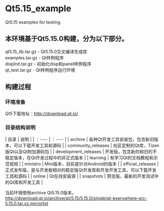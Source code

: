 # Qt5.15_example
Qt5.15 examples for testing.

## 本环境基于Qt5.15.0构建，分为以下部分。
qt5.15_lib.tar.gz - Qt5.15.0交叉编译生成库  
examples.tar.gz   - Qt样例程序  
dispInit.tar.gz	  - 初始化disp和panel样例程序  
qt_test.tar.gz	  - Qt样例程序运行环境  

## 构建过程  
### 环境准备
Qt5下载地址：<http://download.qt.io/>

### 目录结构说明
| 目录 | 说明 |
| ：---- | ：---- |
| archive | 各种Qt开发工具安装包，包含新旧版本，可以下载开发工具和源码 |
| community_releases | 社区定制的Qt库，Tizen版Qt以及Qt附加源码包 |
| development_releases | 开发版，包含新的和旧的不稳定版本，在Qt开发过程中的非正式版本 |
| learning | 有学习Qt的文档教程和示范视频 |
| ministro | Mini版本，目前是针对Android的版本 |
| official_releases | 正式发布版，是与开发板相对的稳定版Qt开发库和开发开发工具，可以下载开发工具和源码 |
| online | Qt在线安装源 |
| snapshots | 预览版，最新的开发测试中的Qt库和开发工具 |

当前环境使用archive Qt5.15.0版本。
<http://download.qt.io/archive/qt/5.15/5.15.0/single/qt-everywhere-src-5.15.0.tar.xz.mirrorlist>
